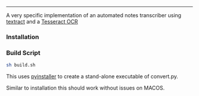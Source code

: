 

--------------------------------------------------------------------

 A very specific implementation of an automated notes transcriber using [textract](https://github.com/deanmalmgren/textract) and a [Tesseract OCR](https://github.com/tesseract-ocr/tesseract)


### Installation



### Build Script
```bash
sh build.sh
```

This uses [pyinstaller](https://github.com/pyinstaller/pyinstaller) to create a stand-alone executable of convert.py.

Similar to installation this should work without issues on MACOS.
